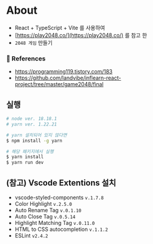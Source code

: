 # About
- React + TypeScript + Vite 를 사용하여
- [https://play2048.co/](https://play2048.co/) 를 참고 한
- `2048 게임` 만들기

### 🎁 References
- https://programming119.tistory.com/183
- https://github.com/landvibe/inflearn-react-project/tree/master/game2048/final

## 실행
```bash
# node ver. 18.18.1
# yarn ver. 1.22.21

# yarn 설치되어 있지 않다면
$ npm install -g yarn

# 해당 패키지에서 실행
$ yarn install
$ yarn run dev
```

## (참고) Vscode Extentions 설치
- vscode-styled-components `v.1.7.8`
- Color Highlight `v.2.5.0`
- Auto Rename Tag `v.0.1.10`
- Auto Close Tag `v.0.5.14`
- Highlight Matching Tag `v.0.11.0`
- HTML to CSS autocompletion `v.1.1.2`
- ESLint `v2.4.2`